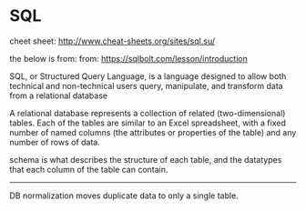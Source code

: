 # SQL

cheet sheet: http://www.cheat-sheets.org/sites/sql.su/

the below is from: from: https://sqlbolt.com/lesson/introduction

SQL, or Structured Query Language, is a language designed to allow both technical and non-technical users query, manipulate, and transform data from a relational database

A relational database represents a collection of related (two-dimensional) tables. Each of the tables are similar to an Excel spreadsheet, with a fixed number of named columns (the attributes or properties of the table) and any number of rows of data.

schema is what describes the structure of each table, and the datatypes that each column of the table can contain.

---

DB normalization moves duplicate data to only a single table.
